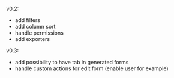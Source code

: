 v0.2:

- add filters
- add column sort
- handle permissions
- add exporters


v0.3:
- add possibility to have tab in generated forms
- handle custom actions for edit form (enable user for example)